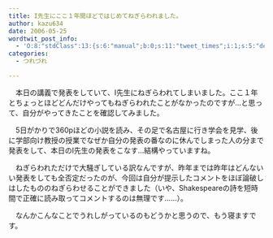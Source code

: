 ```yaml
---
title: I先生にここ１年間ほどではじめてねぎらわれました。
author: kazu634
date: 2006-05-25
wordtwit_post_info:
  - 'O:8:"stdClass":13:{s:6:"manual";b:0;s:11:"tweet_times";i:1;s:5:"delay";i:0;s:7:"enabled";i:1;s:10:"separation";s:2:"60";s:7:"version";s:3:"3.7";s:14:"tweet_template";b:0;s:6:"status";i:2;s:6:"result";a:0:{}s:13:"tweet_counter";i:2;s:13:"tweet_log_ids";a:1:{i:0;i:2379;}s:9:"hash_tags";a:0:{}s:8:"accounts";a:1:{i:0;s:7:"kazu634";}}'
categories:
  - つれづれ

---
```

<div class="section">
<p>
    　本日の講義で発表をしていて、I先生にねぎらわれてしまいました。ここ１年とちょっとほどどんだけやってもねぎらわれたことがなかったのですが…と思って、自分がやってきたことを確認してみました。
</p></p> 
  
<p>
    　5日がかりで360pほどの小説を読み、その足で名古屋に行き学会を見学、後に学部向け教授の授業でなぜか自分の発表の番なのに休んでしまった人の分まで発表をして、本日のI先生の発表をこなす…結構やっていますね。
</p></p> 
  
<p>
    　ねぎらわれただけで大騒ぎしている訳なんですが、昨年までは昨年はどんないい発表をしても全否定だったのが、今回は自分が提示したコメントをほぼ論破しはしたもののねぎらわせることができました（いや、Shakespeareの詩を短時間で正確に読み取ってコメントするのは無理です……）。
</p></p> 
  
<p>
    　なんかこんなことでうれしがっているのもどうかと思うので、もう寝ますです。
</p>
</div>
